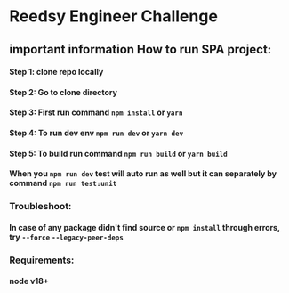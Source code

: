 # Reedsy Engineer Challenge
<span style="display: none">
* [Ruby on Rails Engineer](ruby-on-rails-engineer-v2.md)
* [Node.js Backend Engineer Challenge](node-backend.md)
* [Node.js Fullstack Engineer Challenge](node-fullstack.md)
* [Front end Engineer Challenge](front-end.md)
* [Data Analyst Assignment](data-analyst.md)
* [Data Scientist Assignment](data-engineering.md)
* [Quality Assurance Challenge](quality-assurance.md)
</span>

## important information How to run SPA project:

#### Step 1: clone repo locally
#### Step 2: Go to clone directory
#### Step 3: First run command `npm install` or `yarn`
#### Step 4: To run dev env `npm run dev` or `yarn dev`
#### Step 5: To build run command `npm run build` or `yarn build`

#### When you `npm run dev` test will auto run as well but it can separately by command `npm run test:unit`

### Troubleshoot:
#### In case of any package didn't find source or `npm install` through errors, try `--force` `--legacy-peer-deps`

### Requirements:
#### node v18+
